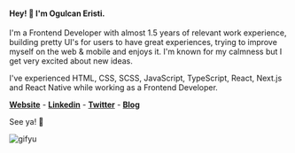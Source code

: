 #### Hey! 👋 I'm Ogulcan Eristi.

I'm a Frontend Developer with almost 1.5 years of relevant work experience, building pretty UI's for users to have great experiences, trying to improve myself on the web & mobile and enjoys it. I'm known for my calmness but I get very excited about new ideas.

I've experienced HTML, CSS, SCSS, JavaScript, TypeScript, React, Next.js and React Native while working as a Frontend Developer.

**[Website](https://www.ogulcaneristi.dev)** - **[Linkedin](https://www.linkedin.com/in/ogulcaneristi/)** - **[Twitter](https://twitter.com/olcaneristi)** - **[Blog](https://medium.com/@olcaneristi)**

See ya! 🤙

![gifyu](https://media.giphy.com/media/ui1hpJSyBDWlG/giphy.gif)
